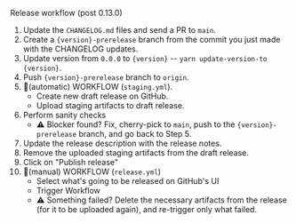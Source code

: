 Release workflow (post 0.13.0)

1. Update the `CHANGELOG.md` files and send a PR to `main`.
1. Create a `{version}-prerelease` branch from the commit you just made with the CHANGELOG updates.
1. Update version from `0.0.0` to `{version}` -- `yarn update-version-to {version}`.
1. Push `{version}-prerelease` branch to `origin`.
1. 🔨(automatic) WORKFLOW (`staging.yml`).
   - Create new draft release on GitHub.
   - Upload staging artifacts to draft release.
1. Perform sanity checks
   - ⚠️ Blocker found? Fix, cherry-pick to `main`, push to the `{version}-prerelease` branch, and go back to Step 5.
1. Update the release description with the release notes.
1. Remove the uploaded staging artifacts from the draft release.
1. Click on "Publish release"
1. 🔨(manual) WORKFLOW (`release.yml`)
   - Select what's going to be released on GitHub's UI
   - Trigger Workflow
   - ⚠️ Something failed? Delete the necessary artifacts from the release (for it to be uploaded again), and re-trigger only what failed.
